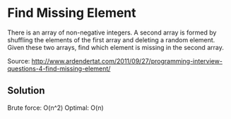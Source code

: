 # Find Missing Element

There is an array of non-negative integers. A second array is formed by shuffling the elements of the first array and deleting a random element. Given these two arrays, find which element is missing in the second array.

Source: http://www.ardendertat.com/2011/09/27/programming-interview-questions-4-find-missing-element/

## Solution

Brute force: O(n^2) 
Optimal: O(n)